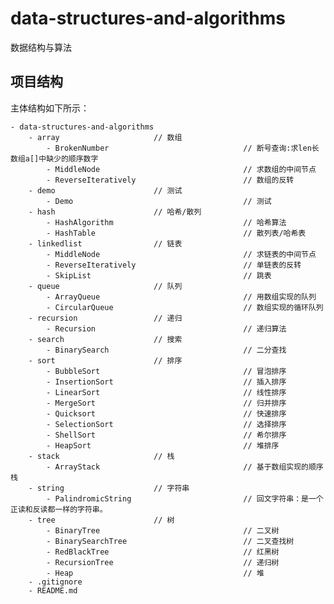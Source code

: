 # data-structures-and-algorithms
数据结构与算法

## 项目结构
主体结构如下所示：
    
    - data-structures-and-algorithms
        - array                     // 数组
            - BrokenNumber                              // 断号查询:求len长数组a[]中缺少的顺序数字
            - MiddleNode                                // 求数组的中间节点
            - ReverseIteratively                        // 数组的反转
        - demo                      // 测试
            - Demo                                      // 测试
        - hash                      // 哈希/散列
            - HashAlgorithm                             // 哈希算法
            - HashTable                                 // 散列表/哈希表
        - linkedlist                // 链表
            - MiddleNode                                // 求链表的中间节点
            - ReverseIteratively                        // 单链表的反转
            - SkipList                                  // 跳表
        - queue                     // 队列
            - ArrayQueue                                // 用数组实现的队列
            - CircularQueue                             // 数组实现的循环队列
        - recursion                 // 递归
            - Recursion                                 // 递归算法
        - search                    // 搜索
            - BinarySearch                              // 二分查找
        - sort                      // 排序
            - BubbleSort                                // 冒泡排序
            - InsertionSort                             // 插入排序
            - LinearSort                                // 线性排序
            - MergeSort                                 // 归并排序
            - Quicksort                                 // 快速排序
            - SelectionSort                             // 选择排序
            - ShellSort                                 // 希尔排序
            - HeapSort                                  // 堆排序
        - stack                     // 栈
            - ArrayStack                                // 基于数组实现的顺序栈
        - string                    // 字符串
            - PalindromicString                         // 回文字符串：是一个正读和反读都一样的字符串。
        - tree                      // 树
            - BinaryTree                                // 二叉树
            - BinarySearchTree                          // 二叉查找树
            - RedBlackTree                              // 红黑树
            - RecursionTree                             // 递归树
            - Heap                                      // 堆
        - .gitignore
        - README.md
        
